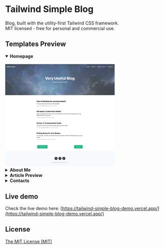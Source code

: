 # Tailwind Simple Blog

Blog, built with the utility-first Tailwind CSS framework.<br>
MIT licensed - free for personal and commercial use.

## Templates Preview

<details open="true"><summary><strong>Homepage</strong></summary><br>
<img width="350px" src="src/assets/images/main-screenshot.jpg" alt="Homepage">
</details>

<details><summary><strong>About Me</strong></summary><br>
<img width="350px" src="src/assets/images/about-screenshot.jpg" alt="About Me">
</details>

<details><summary><strong>Article Preview</strong></summary><br>
<img width="350px" src="src/assets/images/article-screenshot.jpg" alt="Article screenshot">
</details>

<details><summary><strong>Contacts</strong></summary><br>
<img width="350px" src="src/assets/images/contacts-screenshot.jpg" alt="Account page screenshot">
</details>


## Live demo
Check the live demo here: [https://tailwind-simple-blog-demo.vercel.app/](https://tailwind-simple-blog-demo.vercel.app/)

## License
[The MIT License (MIT)](https://github.com/bbulakh/tailwind-simple-blog/blob/main/LICENSE)
